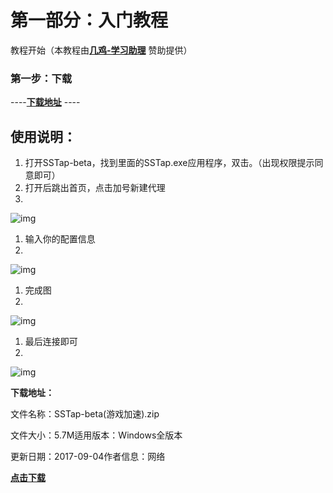 # 第一部分：入门教程  
教程开始（本教程由[**几鸡-学习助理**](https://j01.space/waf/rkk02) 赞助提供）
### 第一步：下载  
----[**下载地址**]() ----  
  
## 使用说明：

1. 打开SSTap-beta，找到里面的SSTap.exe应用程序，双击。（出现权限提示同意即可）
2. 打开后跳出首页，点击加号新建代理
3. 

![img](https://ask.qcloudimg.com/http-save/yehe-1041883/853h0dwoza.png?imageView2/2/w/1620)

1. 输入你的配置信息
2. 

![img](https://ask.qcloudimg.com/http-save/yehe-1041883/pb8nu5k4dv.png?imageView2/2/w/1620)

1. 完成图
2. 

![img](https://ask.qcloudimg.com/http-save/yehe-1041883/zx9szjvk7q.png?imageView2/2/w/1620)

1. 最后连接即可
2. 

![img](https://ask.qcloudimg.com/http-save/yehe-1041883/8qvxaq809s.png?imageView2/2/w/1620)



**下载地址：**

文件名称：SSTap-beta(游戏加速).zip

文件大小：5.7M适用版本：Windows全版本

更新日期：2017-09-04作者信息：网络

[**点击下载**]() 
